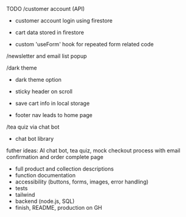 TODO
/customer account (API)
- customer account login using firestore
- cart data stored in firestore

- custom 'useForm' hook for repeated form related code

/newsletter and email list popup

/dark theme
- dark theme option

- sticky header on scroll
- save cart info in local storage 
- footer nav leads to home page

/tea quiz via chat bot 
- chat bot library

futher ideas:
AI chat bot, tea quiz, mock checkout process with email confirmation and order complete page

- full product and collection descriptions
- function documentation
- accessibility (buttons, forms, images, error handling)
- tests
- tailwind
- backend (node.js, SQL)
- finish, README, production on GH